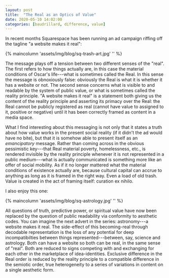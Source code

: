 ```yaml
---
layout: post
title:  "The Real as an Optics of Value"
date: 2020-05-10 14:02:00
categories: [baudrillard, difference, value]
---
```


In recent months Squarespace has been running an ad campaign riffing off the tagline "a website makes it real":

<!--more-->

{% maincolumn 'assets/img/blog/sq-trash-art.jpg' '' %}

The message plays off a tension between two different senses of the "real". The first refers to how things actually are, in this case the material conditions of Oscar's life---what is sometimes called the Real. In this sense the message is obnoxiously false: obviously the Real is what it is whether it has a website or not. The second sense concerns what is visible to and readable by the system of public value, or what is sometimes called the reality principle. "A website makes it real" is a statement both giving us the content of the reality principle and asserting its primacy over the Real: the Real cannot be publicly registered as real (cannot have value to assigned to it, positive or negative) until it has been correctly framed as content in a media space.

What I find interesting about this messaging is not only that it states a truth about how value works in the present social reality (if it didn't the ad would have no bite), but that it is somehow able to present itself as an _emancipatory_ message. Rather than coming across in the obvious pessimistic key---that Real material poverty, homelessness, etc., is rendered invisible by the reality principle whenever it is not represented in a public medium---what is actually communicated is something more like an offer of social mobility. As if it no longer mattered what the material conditions of existence actually are, because cultural capital can accrue to anything as long as it is framed in the right way. Even a load of old trash. Value is created in the act of framing itself: curation ex nihilo.

I also enjoy this one:

{% maincolumn 'assets/img/blog/sq-astrology.jpg' '' %}

All questions of truth, predictive power, or spiritual value have now been replaced by the question of public readability via conformity to aesthetic codes. You can imagine the next advert in the series: astronomy---a website makes it real. The side-effect of this becoming-real through decodable representation is the loss of any potential for deep incompatibilties between things represented---between, say, science and astrology. Both can have a website so both can be real, in the same sense of "real". Both are reduced to signs competing with and exchanging for each other in the marketplace of idea-identities. Exclusive difference in the Real order is reduced by the reality principle to a compatible difference in the semiotic order, true heterogeneity to a series of variations in content on a single aesthetic form.
